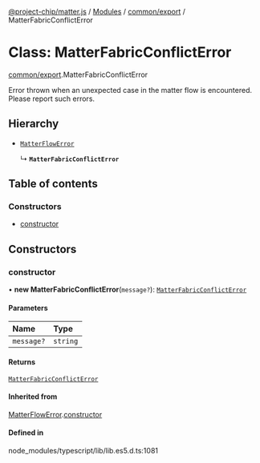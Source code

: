 [@project-chip/matter.js](../README.md) / [Modules](../modules.md) / [common/export](../modules/common_export.md) / MatterFabricConflictError

# Class: MatterFabricConflictError

[common/export](../modules/common_export.md).MatterFabricConflictError

Error thrown when an unexpected case in the matter flow is encountered. Please report such errors.

## Hierarchy

- [`MatterFlowError`](common_export.MatterFlowError.md)

  ↳ **`MatterFabricConflictError`**

## Table of contents

### Constructors

- [constructor](common_export.MatterFabricConflictError.md#constructor)

## Constructors

### constructor

• **new MatterFabricConflictError**(`message?`): [`MatterFabricConflictError`](common_export.MatterFabricConflictError.md)

#### Parameters

| Name | Type |
| :------ | :------ |
| `message?` | `string` |

#### Returns

[`MatterFabricConflictError`](common_export.MatterFabricConflictError.md)

#### Inherited from

[MatterFlowError](common_export.MatterFlowError.md).[constructor](common_export.MatterFlowError.md#constructor)

#### Defined in

node_modules/typescript/lib/lib.es5.d.ts:1081
